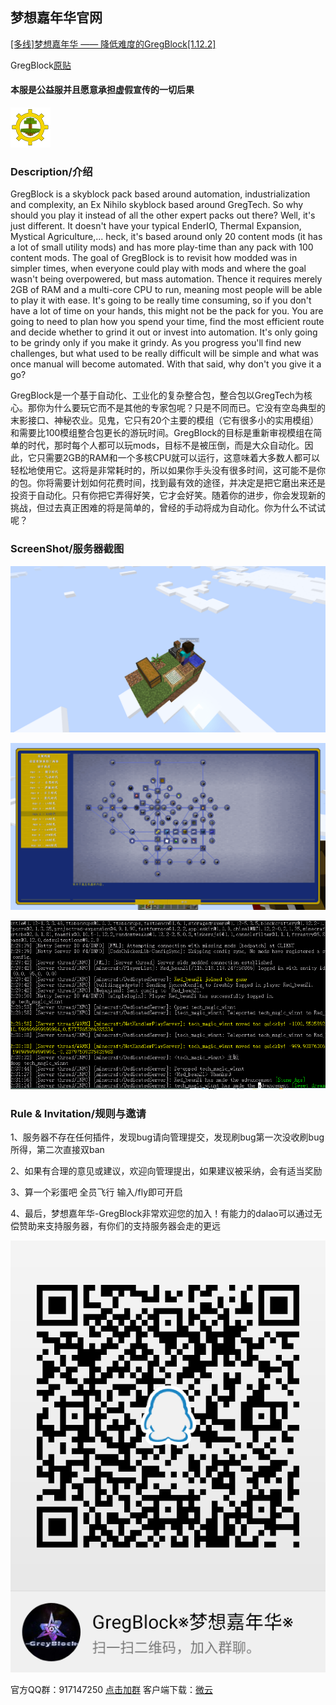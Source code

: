 ## 梦想嘉年华官网
[[多线]梦想嘉年华 —— 降低难度的GregBlock[1.12.2]](https://www.mcbbs.net/thread-951339-1-1.html)

GregBlock[原贴](https://www.curseforge.com/minecraft/modpacks/gregblock)

#### 本服是公益服并且愿意承担虚假宣传的一切后果

![](img/224754ebmnbxnsknfbblun.png)
### Description/介绍
GregBlock is a skyblock pack based around automation, industrialization and complexity, an Ex Nihilo skyblock based around GregTech. So why should you play it instead of all the other expert packs out there? Well, it's just different. It doesn't have your typical EnderIO, Thermal Expansion, Mystical Agriculture,... heck, it's based around only 20 content mods (it has a lot of small utility mods) and has more play-time than any pack with 100 content mods. The goal of GregBlock is to revisit how modded was in simpler times, when everyone could play with mods and where the goal wasn't being overpowered, but mass automation. Thence it requires merely 2GB of RAM and a multi-core CPU to run, meaning most people will be able to play it with ease. It's going to be really time consuming, so if you don't have a lot of time on your hands, this might not be the pack for you. You are going to need to plan how you spend your time, find the most efficient route and decide whether to grind it out or invest into automation. It's only going to be grindy only if you make it grindy. As you progress you'll find new challenges, but what used to be really difficult will be simple and what was once manual will become automated. With that said, why don't you give it a go?

GregBlock是一个基于自动化、工业化的复杂整合包，整合包以GregTech为核心。那你为什么要玩它而不是其他的专家包呢？只是不同而已。它没有空岛典型的末影接口、神秘农业。见鬼，它只有20个主要的模组（它有很多小的实用模组）和需要比100模组整合包更长的游玩时间。GregBlock的目标是重新审视模组在简单的时代，那时每个人都可以玩mods，目标不是被压倒，而是大众自动化。因此，它只需要2GB的RAM和一个多核CPU就可以运行，这意味着大多数人都可以轻松地使用它。这将是非常耗时的，所以如果你手头没有很多时间，这可能不是你的包。你将需要计划如何花费时间，找到最有效的途径，并决定是把它磨出来还是投资于自动化。只有你把它弄得好笑，它才会好笑。随着你的进步，你会发现新的挑战，但过去真正困难的将是简单的，曾经的手动将成为自动化。你为什么不试试呢？
### ScreenShot/服务器截图
![](img/225953io4kndqo8wnoa840.png)

![](img/230125cr4laqtmiartzs0s.png)

![](img/230312jheg7zsjs3sxei7g.png)
### Rule & Invitation/规则与邀请
1、服务器不存在任何插件，发现bug请向管理提交，发现刷bug第一次没收刷bug所得，第二次直接双ban

2、如果有合理的意见或建议，欢迎向管理提出，如果建议被采纳，会有适当奖励

3、算一个彩蛋吧 全员飞行 输入/fly即可开启

4、最后，梦想嘉年华-GregBlock非常欢迎您的加入！有能力的dalao可以通过无偿赞助来支持服务器，有你们的支持服务器会走的更远

![Minecraft梦想嘉年华开服群聊二维码](img/temp_qrcode_share_917147250.png)

官方QQ群：917147250 [点击加群](https://jq.qq.com/?_wv=1027&k=5LWsVYh)
客户端下载：[微云](https://share.weiyun.com/580QMqX)
